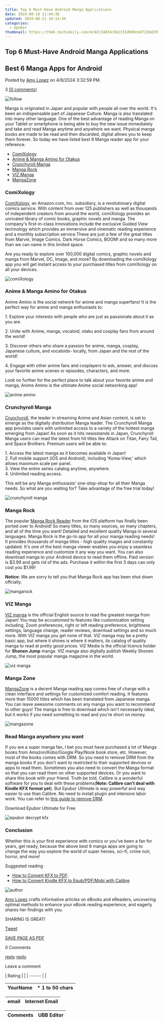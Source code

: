 ```yaml
---
title: Top 6 Must-Have Android Manga Applications
date: 2024-08-19 11:44:38
updated: 2024-08-21 10:14:44
categories:
  - epubor
thumbnail: https://thmb.techidaily.com/4c82c34834c5b2315d900c6d7156d299b4653506fdd4854e4158f01327f8a87e.jpg
---
```


## Top 6 Must-Have Android Manga Applications

## Best 6 Manga Apps for Android

Posted by [Amy Lopez](https://shorturl.at/bmsEO) on 4/8/2024 3:32:59 PM.

3 [(0 comments)](http://www.epubor.com/#comment-area) 



![follow](http://www.epubor.com/images/follow.png)

[](https://twitter.com/intent/tweet?) 

Manga is originated in Japan and popular with people all over the world. It's been an indispensable part of Japanese Culture. Manga is also translated into many other language. One of the best advantage of reading Manga on your Tablet or smartphone is being able to buy the new issue immediately and take and read Manga anytime and anywhere we want. Physical manga books are made to be read and then discarded, digital allows you to keep them forever. So today we have listed best 6 Manga reader app for your reference.

* [ComiXology](https://tools.techidaily.com/epubor/products/)
* [Anime & Manga Amino for Otakus](https://tools.techidaily.com/epubor/products/)
* [Crunchyroll Manga](https://tools.techidaily.com/epubor/products/)
* [Manga Rock](https://tools.techidaily.com/epubor/products/)
* [VIZ Manga](https://tools.techidaily.com/epubor/products/)
* [MangaZone](https://tools.techidaily.com/epubor/products/)

### ComiXology

[ComiXology](https://www.amazon.com/kindle-dbs/comics-store/home?ie=UTF8), an Amazon.com, Inc. subsidiary, is a revolutionary digital comics service. With content from over 125 publishers as well as thousands of independent creators from around the world, comiXology provides an unrivaled library of comic books, graphic novels and manga. The company's first-in-class innovations include the exclusive Guided View technology which provides an immersive and cinematic reading experience and a monthly subscription service.These are just a few of the great titles from Marvel, Image Comics, Dark Horse Comics, BOOM! and so many more than we can name in this limited space.

Are you ready to explore over 100,000 digital comics, graphic novels and manga from Marvel, DC, Image, and more? By downloading the comiXology app you will get instant access to your purchased titles from comiXology on all your devices.

![comiXology](http://www.epubor.com/images/uppic/comiXology.jpg)

### Anime & Manga Amino for Otakus

Anime Amino is the social network for anime and manga superfans! It is the perfect way for anime and manga enthusiasts to:

1\. Explore your interests with people who are just as passionate about it as you are.

2\. Unite with Anime, manga, vocaloid, otaku and cosplay fans from around the world!

3\. Discover others who share a passion for anime, manga, cosplay, Japanese culture, and vocaloids- locally, from Japan and the rest of the world!

4\. Engage with other anime fans and cosplayers to ask, answer, and discuss your favorite anime scenes or episodes, characters, and more. 

Look no further for the perfect place to talk about your favorite anime and manga, Anime Amino is the ultimate Anime social networking app!

![anime amino](http://www.epubor.com/images/uppic/anime-amino.jpg)

### Crunchyroll Manga 

[Crunchyroll](https://www.crunchyroll.com/), the leader in streaming Anime and Asian content, is set to emerge as the digitally distribution Manga leader. The Crunchyroll Manga app provides users with unlimited access to a variety of the hottest manga emerging from Japan! As soon as it hits newsstands in Japan, Crunchyroll Manga users can read the latest from hit titles like Attack on Titan, Fairy Tail, and Space Brothers. Premium users will be able to:

1\. Access the latest manga as it becomes available in Japan!  
2\. Full mobile support (iOS and Android), including 'Koma-View,' which allows maximum scale per panel.  
3\. View the entire series catalog anytime, anywhere.  
4\. Unlimited reading access.  

This will be any Manga enthusiasts' one-stop-shop for all their Manga needs. So what are you waiting for? Take advantage of the free trial today!

![crunchyroll manga](http://www.epubor.com/images/uppic/crunchyroll-manga.jpg)

### Manga Rock

The popular [Manga Rock Reader](https://mangarock.com/) from the iOS platform has finally been ported over to Android! So many titles, so many sources, so many chapters, and all of the time you want! Detailed and excellent quality Manga in several languages. Manga Rock is the go-to app for all your manga reading needs! It provides thousands of manga titles - high quality images and constantly updated. It's one of the best manga viewer enables you enjoy a seamless reading experience and customize it any way you want. You can also download manga to your Android device to read them offline. Paid version is $3.99 and gets rid of the ads. Purchase it within the first 3 days can only cost you $1.99! 

**Notice**: We are sorry to tell you that Manga Rock app has been shut down offcially.

![mangarock](http://www.epubor.com/images/uppic/mangarock.jpg)

### VIZ Manga

[VIZ manga](https://www.viz.com/read) is the official English source to read the greatest manga from Japan! You may be accustomed to features like customization setting including, Zoom preferences, right or left reading preference, brightness settings, language change, reader reviews, download settings and so much more. With VIZ manga you get none of that. VIZ manga may be a pretty basic app, but where it shines is where it matters, its catalog of quality manga to read at pretty good prices. VIZ Media is the official licence holder for **Shonen Jump** manga. VIZ manga also digitally publish Weekly Shonen Jump, the most popular manga magazine in the world. 

![viz manga](http://www.epubor.com/images/uppic/viz-manga.jpg)

### Manga Zone 

[MangaZone](https://mangazoneapp.com/) is a decent Manga reading app comes free of charge with a clean interface and settings for customized comfort reading. It features more than 15000 titles which has been translated from Japanese manga. You can leave awesome comments on any manga you want to recommend to other guys! The manga is free to download which isn't necessarily ideal, but it works if you need something to read and you're short on money. 

![mangazone](http://www.epubor.com/images/uppic/mangazone.jpg)

### Read Manga anywhere you want

If you are a super manga fan, I bet you must have purchased a lot of Manga books from Amazon/Kobo/Google Play/Nook book store, etc. However, most of the books comes with DRM. So you need to remove DRM from the manga books if you don't want to restricted to their supported devices or apps to read them. Sometimes you also need to convert the Manga format so that you can read them on other supported devices. Or you want to share this book with your friend. Truth be told, Calibre is a wonderful software for you to deal with these problems(**Note: Calibre can't deal with Kindle KFX format yet**). But Epubor Ultimate is way powerful and way easier to use than Calibre. No need to install plugin and intensive labor work. You can refer to [this guide to remove DRM](https://tools.techidaily.com/epubor/products/). 

Download Epubor Ultimate for Free

[](https://tools.techidaily.com/epubor/ultimate/) [](https://tools.techidaily.com/epubor/ultimate/) 

![epubor decrypt kfx](http://www.epubor.com/images/uppic/epubor-decrypt-kfx.png)

### Conclusion

Whether this is your first experience with comics or you've been a fan for years, get ready, because the above best 6 manga apps are going to change the way you explore the world of super heroes, sci-fi, crime noir, horror, and more!

Suggested reading

* [How to Convert KFX to PDF](https://tools.techidaily.com/epubor/products/).
* [How to Convert Kindle KFX to Epub/PDF/Mobi with Calibre](https://tools.techidaily.com/epubor/products/)

![author](http://www.epubor.com/images/uppic/Hillary.png)

[Amy Lopez](https://shorturl.at/bmsEO) crafts informative articles on eBooks and eReaders, uncovering optimal methods to enhance your eBook reading experience, and eagerly shares her findings with you.

SHARING IS GREAT!

[Tweet](https://twitter.com/share) 

[SAVE PAGE AS PDF](https://tools.techidaily.com/epubor/products/) 



0 Comments

[reply](https://tools.techidaily.com/epubor/products/) [reply](https://tools.techidaily.com/epubor/products/) 

Leave a comment

| Rating |  |
| ------ |  |

| YourName | \*  1 to 50 chars |
| -------- | ----------------- |

| email | Internet Email |
| ----- | -------------- |

| Comments | UBB Editor |
| -------- | ---------- |

<ins class="adsbygoogle"
     style="display:block"
     data-ad-format="autorelaxed"
     data-ad-client="ca-pub-7571918770474297"
     data-ad-slot="1223367746"></ins>



<ins class="adsbygoogle"
     style="display:block"
     data-ad-client="ca-pub-7571918770474297"
     data-ad-slot="8358498916"
     data-ad-format="auto"
     data-full-width-responsive="true"></ins>
